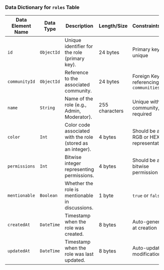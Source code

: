 ### Data Dictionary for `roles` Table

| **Data Element Name** | **Data Type** | **Description** | **Length/Size** | **Constraints/Rules** | **Default Value** | **Source** | **Relationships** | **Permissions/Access** | **Examples** |
|----------------------|-------------|----------------|---------------|------------------|---------------|--------|--------------|-----------------|----------|
| `id` | `ObjectId` | Unique identifier for the role (primary key). | 24 bytes | Primary key, unique | Auto-generated | System | - | Read/Write (Admin) | `60d21b4667d0d8992e610c85` |
| `communityId` | `ObjectId` | Reference to the associated community. | 24 bytes | Foreign Key referencing `communities.id` | - | System | Many-to-One (Community → Roles) | Read/Write (Admin) | `60d21b4667d0d8992e610c90` |
| `name` | `String` | Name of the role (e.g., Admin, Moderator). | 255 characters | Unique within a community, required | - | User Input | - | Read/Write (Admin) | `"Moderator"` |
| `color` | `Int` | Color code associated with the role (stored as an integer). | 4 bytes | Should be a valid RGB or HEX representation | `16777215` (white) | User Input | - | Read/Write (Admin) | `16711680` (Red) |
| `permissions` | `Int` | Bitwise integer representing permissions. | 4 bytes | Should be a valid bitwise permission integer | `0` | System | - | Read/Write (Admin) | `755` |
| `mentionable` | `Boolean` | Whether the role is mentionable in discussions. | 1 byte | `true` or `false` | `false` | User Input | - | Read/Write (Admin, Moderator) | `true` |
| `createdAt` | `DateTime` | Timestamp when the role was created. | 8 bytes | Auto-generated at creation | Current timestamp | System | - | Read (Admin) | `2024-01-28T12:00:00Z` |
| `updatedAt` | `DateTime` | Timestamp when the role was last updated. | 8 bytes | Auto-updated on modification | Current timestamp | System | - | Read (Admin) | `2024-01-29T14:30:00Z` |
